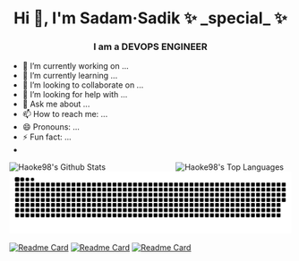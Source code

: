 
<h1 align="center">Hi 👋, I'm Sadam·Sadik ✨ _special_ ✨ </h1>
<h3 align="center">I am a DEVOPS ENGINEER</h3>
<!---<img align="right" alt="Coding" width="400" src="https://media.giphy.com/media/qgQUggAC3Pfv687qPC/giphy.gif"><br />--->

- 🔭 I’m currently working on ...
- 🌱 I’m currently learning ...
- 👯 I’m looking to collaborate on ...
- 🤔 I’m looking for help with ...
- 💬 Ask me about ...
- 📫 How to reach me: ...
- 😄 Pronouns: ...
- ⚡ Fun fact: ...
- 
<div width="100%">
  <img align="left" alt="Haoke98's Github Stats" src="https://github-readme-stats.vercel.app/api?username=Haoke98&show_icons=true&include_all_commits=true&count_private=true&theme=tokyonight&hide_border=true" width="50%"/>
  <img align="right" alt="Haoke98's Top Languages" src="https://github-readme-stats.vercel.app/api/top-langs/?username=Haoke98&langs_count=20&layout=compact&count_private=true&theme=tokyonight&hide_border=true" width="41%"/>
</div>

![github contribution grid snake animation](https://raw.githubusercontent.com/Haoke98/Haoke98/main/github-contribution-grid-snake-sissa.svg#gh-dark-mode-only)

[![Readme Card](https://github-readme-stats.vercel.app/api/pin/?username=Haoke98&repo=UniversalFormatKit)](https://github.com/Haoke98/UniversalFormatKit)
[![Readme Card](https://github-readme-stats.vercel.app/api/pin/?username=Haoke98&repo=super-http-catcher)](https://github.com/Haoke98/super-http-catcher)
[![Readme Card](https://github-readme-stats.vercel.app/api/pin/?username=Haoke98&repo=MasterProxier)](https://github.com/Haoke98/MasterProxier)

